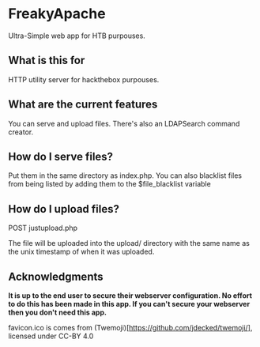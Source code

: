 # FreakyApache
Ultra-Simple web app for HTB purpouses.

## What is this for
HTTP utility server for hackthebox purpouses.

## What are the current features
You can serve and upload files. There's also an LDAPSearch command creator.

## How do I serve files?
Put them in the same directory as index.php. You can also blacklist files from being listed by adding them to the $file_blacklist variable

## How do I upload files?
POST justupload.php

The file will be uploaded into the upload/ directory with the same name as the unix timestamp of when it was uploaded.

## Acknowledgments

**It is up to the end user to secure their webserver configuration. No effort to do this has been made in this app. If you can't secure your webserver then you don't need this app.**

favicon.ico is comes from (Twemoji)[https://github.com/jdecked/twemoji/], licensed under CC-BY 4.0
